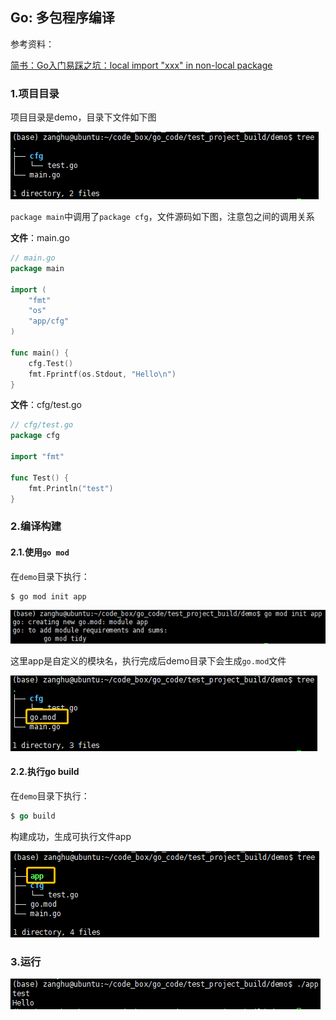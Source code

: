 ## Go: 多包程序编译

参考资料：

[简书：Go入门易踩之坑：local import "xxx" in non-local package](https://www.jianshu.com/p/246ffe580ebd)

### 1.项目目录

项目目录是demo，目录下文件如下图

![](/assets/go001_01.png)

`package main`中调用了`package cfg`，文件源码如下图，注意包之间的调用关系

**文件**：main.go

```go
// main.go
package main

import (
    "fmt"
    "os"
    "app/cfg"
)

func main() {
    cfg.Test()
    fmt.Fprintf(os.Stdout, "Hello\n")
}
```

**文件**：cfg/test.go

```go
// cfg/test.go
package cfg

import "fmt"

func Test() {
    fmt.Println("test")
}
```

### 2.编译构建

#### 2.1.使用`go mod`

在`demo`目录下执行：

```shell
$ go mod init app
```

![](/assets/go001_03.png)

这里app是自定义的模块名，执行完成后demo目录下会生成`go.mod`文件

![](/assets/go001_02.png)

#### 2.2.执行go build

在`demo`目录下执行：

```go
$ go build
```

构建成功，生成可执行文件app

![](/assets/go001_04.png)

### 3.运行

![](/assets/go001_05.png)




